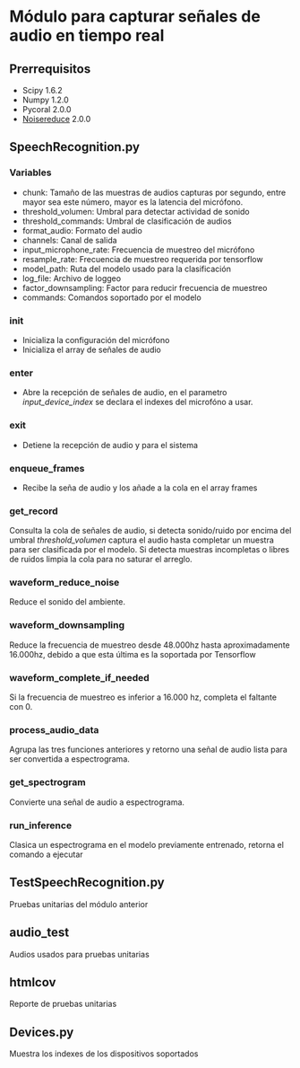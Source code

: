 # Módulo para capturar señales de audio en tiempo real

## Prerrequisitos
* Scipy 1.6.2
* Numpy 1.2.0
* Pycoral 2.0.0
* [Noisereduce](https://github.com/timsainb/noisereduce) 2.0.0

## SpeechRecognition.py

### Variables
* chunk: Tamaño de las muestras de audios capturas por segundo, entre mayor sea este número, mayor es la latencia del micrófono.
* threshold_volumen: Umbral para detectar actividad de sonido
* threshold_commands: Umbral de clasificación de audios
* format_audio: Formato del audio
* channels: Canal de salida
* input_microphone_rate: Frecuencia de muestreo del micrófono
* resample_rate: Frecuencia de muestreo requerida por tensorflow
* model_path: Ruta del modelo usado para la clasificación
* log_file: Archivo de loggeo
* factor_downsampling: Factor para reducir frecuencia de muestreo 
* commands: Comandos soportado por el modelo

### __init__
* Inicializa la configuración del micrófono
* Inicializa el array de señales de audio

### __enter__
* Abre la recepción de señales de audio, en el parametro *input_device_index* se declara el indexes del microfóno a usar.

### __exit__
* Detiene la recepción de audio y para el sistema

### enqueue_frames
* Recibe la seña de audio y los añade a la cola en el array frames

### get_record
Consulta la cola de señales de audio, si detecta sonido/ruido por encima del umbral *threshold_volumen* captura el audio hasta completar un muestra para ser clasificada por el modelo. Si detecta muestras incompletas o libres de ruidos limpia la cola para no saturar el arreglo. 

### waveform_reduce_noise
Reduce el sonido del ambiente.

### waveform_downsampling
Reduce la frecuencia de muestreo desde 48.000hz hasta aproximadamente 16.000hz, debido a que esta última es la soportada por Tensorflow 

### waveform_complete_if_needed
Si la frecuencia de muestreo es inferior a 16.000 hz, completa el faltante con 0.

### process_audio_data
Agrupa las tres funciones anteriores y retorno una señal de audio lista para ser convertida a espectrograma.

### get_spectrogram
Convierte una señal de audio a espectrograma.

### run_inference
Clasica un espectrograma en el modelo previamente entrenado, retorna el comando a ejecutar 

## TestSpeechRecognition.py
Pruebas unitarias del módulo anterior

## audio_test
Audios usados para pruebas unitarias

## htmlcov
Reporte de pruebas unitarias

## Devices.py
Muestra los indexes de los dispositivos soportados
